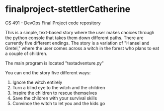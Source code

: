 # finalproject-stettlerCatherine
CS 491 - DevOps Final Project code repository

This is a simple, text-based story where the user makes choices through the python console that takes them down different paths. There are currently five different endings.
The story is a variation of "Hansel and Gretel," where the user comes across a witch in the forest who plans to eat a couple of children.

The main program is located "textadventure.py"

You can end the story five different ways:
  1. Ignore the witch entirely
  2. Turn a blind eye to the witch and the children
  3. Inspire the children to rescue themselves
  4. Save the children with your survival skills
  5. Convince the witch to let you and the kids go
